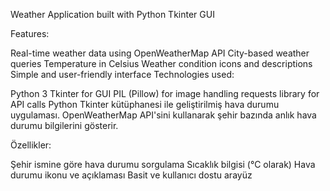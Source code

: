 Weather Application built with Python Tkinter GUI

Features:

Real-time weather data using OpenWeatherMap API
City-based weather queries
Temperature in Celsius
Weather condition icons and descriptions
Simple and user-friendly interface
Technologies used:

Python 3
Tkinter for GUI
PIL (Pillow) for image handling
requests library for API calls
Python Tkinter kütüphanesi ile geliştirilmiş hava durumu uygulaması. OpenWeatherMap API'sini kullanarak şehir bazında anlık hava durumu bilgilerini gösterir.

Özellikler:

Şehir ismine göre hava durumu sorgulama
Sıcaklık bilgisi (°C olarak)
Hava durumu ikonu ve açıklaması
Basit ve kullanıcı dostu arayüz
